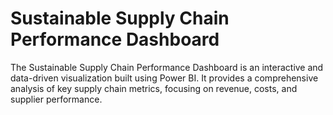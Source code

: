 # Sustainable Supply Chain Performance Dashboard
The Sustainable Supply Chain Performance Dashboard is an interactive and data-driven visualization built using Power BI. It provides a comprehensive analysis of key supply chain metrics, focusing on revenue, costs, and supplier performance.
